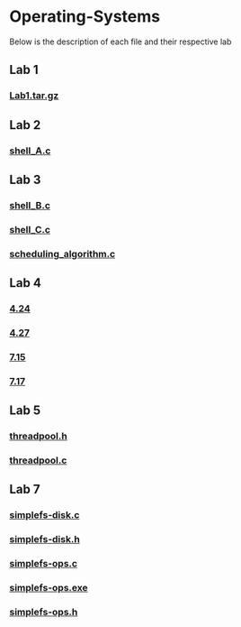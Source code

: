 # Operating-Systems

Below is the description of each file and their respective lab

## Lab 1
  ###   [Lab1.tar.gz](./2017-EE-80.tar.gz)

## Lab 2
  ###   [shell_A.c](./shell_A.c)

## Lab 3
  ###   [shell_B.c](./shell_B.c)
  ###   [shell_C.c](./shell_C.c)
  ###   [scheduling_algorithm.c](./scheduling_algorithm.c)

## Lab 4
  ###   [4.24](./Lab4/monte_carlo.c)
  ###   [4.27](./Lab4/fibonacci_series.c)
  ###   [7.15](./Lab4/concurrent_fibonacci_series.c)
  ###   [7.17](./Lab4/several_monte_carlo.c)

## Lab 5
  ###   [threadpool.h](https://github.com/hsnawn/Operating-Systems/blob/lab5/threadpool.h)
  ###   [threadpool.c](https://github.com/hsnawn/Operating-Systems/blob/lab5/threadpool.c)

## Lab 7
  ###   [simplefs-disk.c](https://github.com/hsnawn/Operating-Systems/blob/main/simplefs-disk.c)
  ###   [simplefs-disk.h](https://github.com/hsnawn/Operating-Systems/blob/main/simplefs-disk.h)
  ###   [simplefs-ops.c](https://github.com/hsnawn/Operating-Systems/blob/main/simplefs-ops.c)
  ###   [simplefs-ops.exe](https://github.com/hsnawn/Operating-Systems/blob/main/simplefs-ops.exe)
  ###   [simplefs-ops.h](https://github.com/hsnawn/Operating-Systems/blob/main/simplefs-ops.h) 
